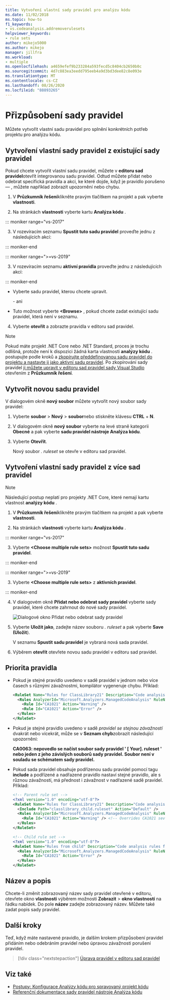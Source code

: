 ```yaml
---
title: Vytvoření vlastní sady pravidel pro analýzu kódu
ms.date: 11/02/2018
ms.topic: how-to
f1_keywords:
- vs.codeanalysis.addremoverulesets
helpviewer_keywords:
- rule sets
author: mikejo5000
ms.author: mikejo
manager: jillfra
ms.workload:
- multiple
ms.openlocfilehash: a4659efef9b233284a593fecd5c8404cb2650b0c
ms.sourcegitcommit: 4d7c883ea3eedd795eeb4a9d3bd3dee82c8e093e
ms.translationtype: MT
ms.contentlocale: cs-CZ
ms.lasthandoff: 08/26/2020
ms.locfileid: "88893265"
---
```

# <a name="customize-a-rule-set"></a>Přizpůsobení sady pravidel

Můžete vytvořit vlastní sadu pravidel pro splnění konkrétních potřeb projektu pro analýzu kódu.

## <a name="create-a-custom-rule-set-from-an-existing-rule-set"></a>Vytvoření vlastní sady pravidel z existující sady pravidel

Pokud chcete vytvořit vlastní sadu pravidel, můžete v **editoru sad pravidel**otevřít integrovanou sadu pravidel. Odtud můžete přidat nebo odebrat specifická pravidla a akci, ke které dojde, když je pravidlo porušeno &mdash; , můžete například zobrazit upozornění nebo chybu.

1. V **Průzkumník řešení**klikněte pravým tlačítkem na projekt a pak vyberte **vlastnosti**.

2. Na stránkách **vlastnosti** vyberte kartu **Analýza kódu** .

::: moniker range="vs-2017"

3. V rozevíracím seznamu **Spustit tuto sadu pravidel** proveďte jednu z následujících akcí:

::: moniker-end

::: moniker range=">=vs-2019"

3. V rozevíracím seznamu **aktivní pravidla** proveďte jednu z následujících akcí:

::: moniker-end

   - Vyberte sadu pravidel, kterou chcete upravit.

     \- ani

   - Tuto možnost vyberte **\<Browse>** , pokud chcete zadat existující sadu pravidel, která není v seznamu.

4. Vyberte **otevřít** a zobrazte pravidla v editoru sad pravidel.

> [!NOTE]
> Pokud máte projekt .NET Core nebo .NET Standard, proces je trochu odlišná, protože není k dispozici žádná karta vlastnosti **analýzy kódu** . postupujte podle kroků a [zkopírujte předdefinovanou sadu pravidel do projektu a nastavte ji jako aktivní sadu pravidel](analyzer-rule-sets.md). Po zkopírování sady pravidel [ji můžete upravit v editoru sad pravidel sady Visual Studio](working-in-the-code-analysis-rule-set-editor.md) otevřením z **Průzkumník řešení**.

## <a name="create-a-new-rule-set"></a>Vytvořit novou sadu pravidel

V dialogovém okně **nový soubor** můžete vytvořit nový soubor sady pravidel:

1. Vyberte **soubor**  >  **Nový**  >  **soubor**nebo stiskněte klávesu **CTRL** + **N**.

2. V dialogovém okně **nový soubor** vyberte na levé straně kategorii **Obecné** a pak vyberte **sadu pravidel nástroje Analýza kódu**.

3. Vyberte **Otevřít**.

   Nový soubor *. ruleset* se otevře v editoru sad pravidel.

## <a name="create-a-custom-rule-set-from-multiple-rule-sets"></a>Vytvoření vlastní sady pravidel z více sad pravidel

> [!NOTE]
> Následující postup neplatí pro projekty .NET Core, které nemají kartu vlastnost **analýzy kódu** .

1. V **Průzkumník řešení**klikněte pravým tlačítkem na projekt a pak vyberte **vlastnosti**.

2. Na stránkách **vlastnosti** vyberte kartu **Analýza kódu** .

::: moniker range="vs-2017"

3. Vyberte **\<Choose multiple rule sets>** možnost **Spustit tuto sadu pravidel**.

::: moniker-end

::: moniker range=">=vs-2019"

3. Vyberte **\<Choose multiple rule sets>** z **aktivních pravidel**.

::: moniker-end

4. V dialogovém okně **Přidat nebo odebrat sady pravidel** vyberte sady pravidel, které chcete zahrnout do nové sady pravidel.

   ![Dialogové okno Přidat nebo odebrat sady pravidel](media/add-remove-rule-sets.png)

5. Vyberte **Uložit jako**, zadejte název souboru *. ruleset* a pak vyberte **Save (Uložit**).

   V seznamu **Spustit sadu pravidel** je vybraná nová sada pravidel.

6. Výběrem **otevřít** otevřete novou sadu pravidel v editoru sad pravidel.

## <a name="rule-precedence"></a>Priorita pravidla

- Pokud je stejné pravidlo uvedeno v sadě pravidel v jednom nebo více časech s různými závažnostmi, kompilátor vygeneruje chybu. Příklad:

   ```xml
   <RuleSet Name="Rules for ClassLibrary21" Description="Code analysis rules for ClassLibrary21.csproj." ToolsVersion="15.0">
     <Rules AnalyzerId="Microsoft.Analyzers.ManagedCodeAnalysis" RuleNamespace="Microsoft.Rules.Managed">
       <Rule Id="CA1021" Action="Warning" />
       <Rule Id="CA1021" Action="Error" />
     </Rules>
   </RuleSet>
   ```

- Pokud je stejné pravidlo uvedeno v sadě *pravidel se stejnou závažností* dvakrát nebo vícekrát, může se v **Seznam chyb**zobrazit následující upozornění:

   **CA0063: nepovedlo se načíst soubor sady pravidel ' \[ Your]. ruleset ' nebo jeden z jeho závislých souborů sady pravidel. Soubor není v souladu se schématem sady pravidel.**

- Pokud sada pravidel obsahuje podřízenou sadu pravidel pomocí tagu **include** a podřízené a nadřazené pravidlo nastaví stejné pravidlo, ale s různou závažností, má přednost i závažnost v nadřazené sadě pravidel. Příklad:

   ```xml
   <!-- Parent rule set -->
   <?xml version="1.0" encoding="utf-8"?>
   <RuleSet Name="Rules for ClassLibrary21" Description="Code analysis rules for ClassLibrary21.csproj." ToolsVersion="15.0">
     <Include Path="classlibrary_child.ruleset" Action="Default" />
     <Rules AnalyzerId="Microsoft.Analyzers.ManagedCodeAnalysis" RuleNamespace="Microsoft.Rules.Managed">
       <Rule Id="CA1021" Action="Warning" /> <!-- Overrides CA1021 severity from child rule set -->
     </Rules>
   </RuleSet>

   <!-- Child rule set -->
   <?xml version="1.0" encoding="utf-8"?>
   <RuleSet Name="Rules from child" Description="Code analysis rules from child." ToolsVersion="15.0">
     <Rules AnalyzerId="Microsoft.Analyzers.ManagedCodeAnalysis" RuleNamespace="Microsoft.Rules.Managed">
       <Rule Id="CA1021" Action="Error" />
     </Rules>
   </RuleSet>
   ```

## <a name="name-and-description"></a>Název a popis

Chcete-li změnit zobrazovaný název sady pravidel otevřené v editoru, otevřete okno **vlastnosti** výběrem možnosti **Zobrazit**  >  **okno vlastností** na řádku nabídek. Do pole **název** zadejte zobrazovaný název. Můžete také zadat popis sady pravidel.

## <a name="next-steps"></a>Další kroky

Teď, když máte nastavené pravidlo, je dalším krokem přizpůsobení pravidel přidáním nebo odebráním pravidel nebo úpravou závažnosti porušení pravidel.

> [!div class="nextstepaction"]
> [Úprava pravidel v editoru sad pravidel](../code-quality/working-in-the-code-analysis-rule-set-editor.md)

## <a name="see-also"></a>Viz také

- [Postupy: Konfigurace Analýzy kódu pro spravovaný projekt kódu](../code-quality/how-to-configure-code-analysis-for-a-managed-code-project.md)
- [Referenční dokumentace sady pravidel nástroje Analýza kódu](../code-quality/rule-set-reference.md)

